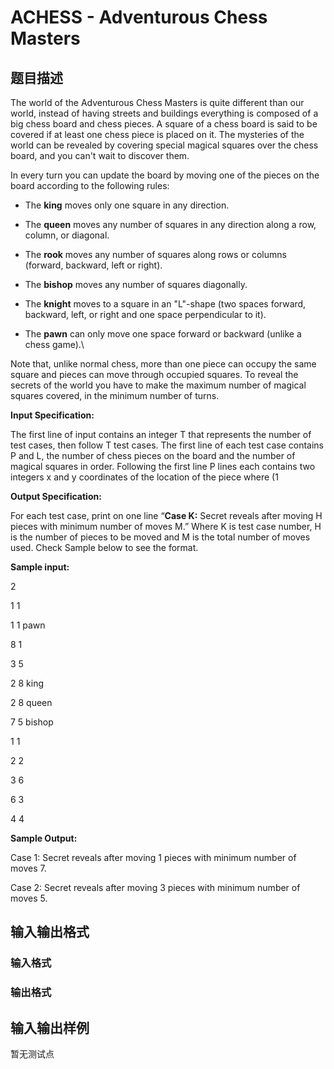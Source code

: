 # ACHESS - Adventurous Chess Masters

## 题目描述

The world of the Adventurous Chess Masters is quite different than our world, instead of having streets and buildings everything is composed of a big chess board and chess pieces. A square of a chess board is said to be covered if at least one chess piece is placed on it. The mysteries of the world can be revealed by covering special magical squares over the chess board, and you can't wait to discover them.

In every turn you can update the board by moving one of the pieces on the board according to the following rules:

- The **king** moves only one square in any direction.

- The **queen** moves any number of squares in any direction along a row, column, or diagonal.

- The **rook** moves any number of squares along rows or columns (forward, backward, left or right).

- The **bishop** moves any number of squares diagonally.

- The **knight** moves to a square in an "L"-shape (two spaces forward, backward, left, or right and one space perpendicular to it).

- The **pawn** can only move one space forward or backward (unlike a chess game).\\

Note that, unlike normal chess, more than one piece can occupy the same square and pieces can move through occupied squares. To reveal the secrets of the world you have to make the maximum number of magical squares covered, in the minimum number of turns.

**Input Specification:**

The first line of input contains an integer T that represents the number of test cases, then follow T test cases. The first line of each test case contains P and L, the number of chess pieces on the board and the number of magical squares in order. Following the first line P lines each contains two integers x and y coordinates of the location of the piece where (1

**Output Specification:**

For each test case, print on one line “**Case K:** Secret reveals after moving H pieces with minimum number of moves M.” Where K is test case number, H is the number of pieces to be moved and M is the total number of moves used. Check Sample below to see the format.

**Sample input:**

2

1 1

1 1 pawn

8 1

3 5

2 8 king

2 8 queen

7 5 bishop

1 1

2 2

3 6

6 3

4 4

**Sample Output:**

Case 1: Secret reveals after moving 1 pieces with minimum number of moves 7.

Case 2: Secret reveals after moving 3 pieces with minimum number of moves 5.

## 输入输出格式

### 输入格式

### 输出格式

## 输入输出样例

暂无测试点

